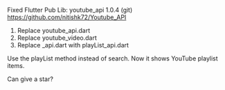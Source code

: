 
Fixed Flutter Pub Lib: youtube_api 1.0.4
(git) https://github.com/nitishk72/Youtube_API

1. Replace youtube_api.dart
2. Replace youtube_video.dart
3. Replace _api.dart with playList_api.dart 

Use the playList method instead of search.
Now it shows YouTube playlist items.

Can give a star?